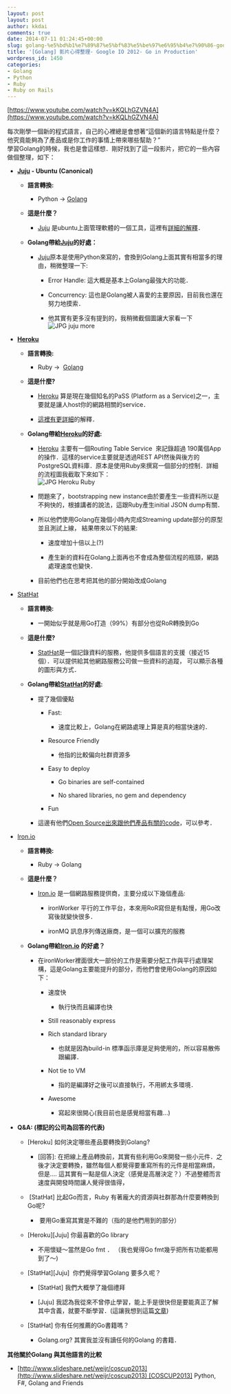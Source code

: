 ```yaml
---
layout: post
layout: post
author: kkdai
comments: true
date: 2014-07-11 01:24:45+00:00
slug: golang-%e5%bd%b1%e7%89%87%e5%bf%83%e5%be%97%e6%95%b4%e7%90%86-google-io-2012-go-in-production
title: '[Golang] 影片心得整理- Google IO 2012- Go in Production'
wordpress_id: 1450
categories:
- Golang
- Python
- Ruby
- Ruby on Rails
---
```


[https://www.youtube.com/watch?v=kKQLhGZVN4A](https://www.youtube.com/watch?v=kKQLhGZVN4A)




每次剛學一個新的程式語言，自己的心裡總是會想著“這個新的語言特點是什麼？他究竟能夠為了產品或是你工作的事情上帶來哪些幫助？”  
學習Golang的時候，我也是會這樣想．剛好找到了這一段影片，把它的一些內容做個整理，如下：






  * **[Juju](http://en.wikipedia.org/wiki/Juju_(software)) - Ubuntu (Canonical)**



    * **語言轉換:**



      * Python -> [Golang](http://zh.wikipedia.org/wiki/Go)



    * **這是什麼？**



      * [Juju](http://en.wikipedia.org/wiki/Juju_(software)) 是ubuntu上面管理軟體的一個工具，這裡有[詳細的解釋](http://www.arthurtoday.com/2011/12/ubuntu-juju.html#.U7tDVY2Sz0Q)．



    * **Golang帶給[Juju](http://en.wikipedia.org/wiki/Juju_(software))的好處：**



      * [Juju](http://en.wikipedia.org/wiki/Juju_(software))原本是使用Python來寫的，會換到Golang上面其實有相當多的理由，稍微整理一下:



        * Error Handle: 這大概是基本上Golang最強大的功能． 


        * Concurrency: 這也是Golang被人喜愛的主要原因，目前我也還在努力地摸索．


        * 他其實有更多沒有提到的，我稍微截個圖讓大家看一下  
![JPG juju more](http://www.evanlin.com/blog/wp-content/uploads/2014/07/JPG-juju-more.jpg)





  * [**Heroku**](https://www.heroku.com/)



    * **語言轉換:**



      * Ruby ->  [Golang](http://zh.wikipedia.org/wiki/Go)



    * **這是什麼?**



      * [Heroku](https://www.heroku.com/) 算是現在幾個知名的PaSS (Platform as a Service)之一，主要就是讓人host你的網路相關的service．


      * [這裡有更詳細](http://www.inside.com.tw/2010/09/20/heroku)的解釋．



    * **Golang帶給[Heroku](https://www.heroku.com/)的好處:**



      * [Heroku](https://www.heroku.com/) 主要有一個Routing Table Service  來記錄超過 190萬個App的操作．這樣的service主要就是透過REST API然後與後方的PostgreSQL資料庫．原本是使用Ruby來撰寫一個部分的控制．詳細的流程圖我截取下來如下：  
![JPG Heroku Ruby](http://www.evanlin.com/blog/wp-content/uploads/2014/07/JPG-Heroku-Ruby.jpg)


      * 問題來了，bootstrapping new instance由於要產生一些資料所以是不夠快的，根據講者的說法，這跟Ruby產生initial JSON dump有關．


      * 所以他們使用Golang在幾個小時內完成Streaming update部分的原型並且測試上線， 結果帶來以下的結果:



        * 速度增加十倍以上(?)


        * 產生新的資料在Golang上面再也不會成為整個流程的瓶頸，網路處理速度也變快．



      * 目前他們也在思考把其他的部分開始改成Golang




  * [StatHat](http://www.stathat.com/)



    * **語言轉換:**



      * 一開始似乎就是用Go打造（99%）有部分也從RoR轉換到Go



    * **這是什麼?**



      * [StatHat](http://www.stathat.com/)是一個記錄資料的服務，他提供多個語言的支援（接近15個）．可以提供給其他網路服務公司做一些資料的追蹤， 可以顯示各種的圖形與方式．



    * **Golang帶給[StatHat](http://www.stathat.com/)的好處:**



      * 提了幾個優點



        * Fast:



          * 速度比較上，Golang在網路處理上算是真的相當快速的．



        * Resource Friendly



          * 他指的比較偏向社群資源多



        * Easy to deploy



          * Go binaries are self-contained


          * No shared libraries, no gem and dependency



        * Fun



      * 這邊有他們[Open Source出來跟他們產品有關的code](http://www.stathat.com/src)，可以參考．




  * [Iron.io](http://www.iron.io/)



    * **語言轉換:**



      * Ruby -> Golang



    * **這是什麼？**



      * [Iron.io](http://www.iron.io/) 是一個網路服務提供商，主要分成以下幾個產品:



        * ironWorker 平行的工作平台，本來用RoR寫但是有點慢，用Go改寫後就變快很多．


        * ironMQ 訊息序列傳送廠商，是一個可以擴充的服務




    * **Golang帶給[Iron.io](http://www.iron.io/) 的好處？**



      * 在ironWorker裡面很大一部份的工作是需要分配工作與平行處理架構，這是Golang主要能提升的部分，而他們會使用Golang的原因如下：



        * 速度快



          * 執行快而且編譯也快



        * Still reasonably express


        * Rich standard library



          * 也就是因為build-in 標準函示庫是足夠使用的，所以容易散佈跟編譯．



        * Not tie to VM



          * 指的是編譯好之後可以直接執行，不用綁太多環境．



        * Awesome



          * 寫起來很開心(我目前也是感覺相當有趣...)






  * **Q&A: (標記的公司為回答的代表)**



    * [Heroku] 如何決定哪些產品要轉換到Golang?



      * [回答]: 在把線上產品轉換前，其實有些利用Go來開發一些小元件．之後才決定要轉換，雖然每個人都覺得要重寫所有的元件是相當麻煩，但是.... 這其實有一點是個人決定（感覺是高層決定？）不過整體而言速度與開發時間讓人覺得很值得，



    *  [StatHat] 比起Go而言，Ruby 有著龐大的資源與社群那為什麼要轉換到Go呢?



      *  要用Go重寫其實是不難的（指的是他們用到的部分）



    * [Heroku][Juju] 你最喜歡的Go library



      * 不用懷疑～當然是Go fmt ． （我也覺得Go fmt幾乎把所有功能都用到了～)



    * [StatHat][Juju]  你們覺得學習Golang 要多久呢？



      * [StatHat] 我們大概學了幾個禮拜


      * [Juju] 我認為我從來不曾停止學習，能上手是很快但是要能真正了解其中含義，就要不斷學習．(這讓我想到這篇[文章](http://techorange.com/2014/07/09/step-step-path-becoming-great-software-developer/))



    * [StatHat] 你有任何推薦的Go書籍嗎？



      * Golang.org? 其實我並沒有讀任何的Golang 的書籍． 






**其他關於Golang 與其他語言的比較**






  * [http://www.slideshare.net/weijr/coscup2013](http://www.slideshare.net/weijr/coscup2013) [COSCUP2013] Python, F#, Golang and Friends



